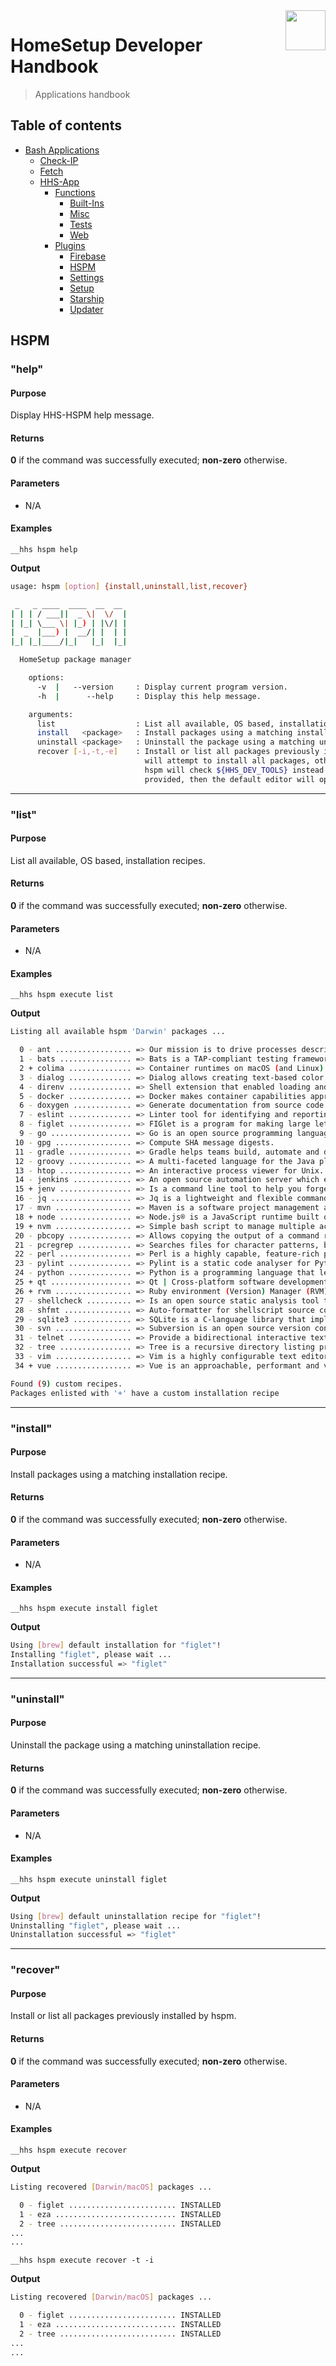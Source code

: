 <img src="https://iili.io/HvtxC1S.png" width="64" height="64" align="right" />

# HomeSetup Developer Handbook
>
> Applications handbook

## Table of contents

<!-- toc -->

- [Bash Applications](../../../../applications)
  - [Check-IP](../../check-ip#check-ip)
  - [Fetch](../../fetch#fetch)
  - [HHS-App](../../hhs-app#homesetup-application)
    - [Functions](../../hhs-app#functions)
      - [Built-Ins](../functions/built-ins)
      - [Misc](../functions/misc)
      - [Tests](../functions/tests)
      - [Web](../functions/web)
    - [Plugins](../../hhs-app#plug-ins)
      - [Firebase](firebase)
      - [HSPM](hspm)
      - [Settings](settings)
      - [Setup](setup)
      - [Starship](starship)
      - [Updater](updater)

<!-- tocstop -->

## HSPM

### "help"

#### **Purpose**

Display HHS-HSPM help message.

#### **Returns**

**0** if the command was successfully executed; **non-zero** otherwise.

#### **Parameters**

  - N/A

#### **Examples**

`__hhs hspm help`

**Output**

```bash
usage: hspm [option] {install,uninstall,list,recover}

 _   _ ____  ____  __  __
| | | / ___||  _ \|  \/  |
| |_| \___ \| |_) | |\/| |
|  _  |___) |  __/| |  | |
|_| |_|____/|_|   |_|  |_|

  HomeSetup package manager

    options:
      -v  |   --version     : Display current program version.
      -h  |      --help     : Display this help message.

    arguments:
      list                  : List all available, OS based, installation recipes.
      install   <package>   : Install packages using a matching installation recipe.
      uninstall <package>   : Uninstall the package using a matching uninstallation recipe.
      recover [-i,-t,-e]    : Install or list all packages previously installed by hspm. If -i is provided, then hspm
                              will attempt to install all packages, otherwise the list is displayed. If -t is provided
                              hspm will check ${HHS_DEV_TOOLS} instead of previously installed packages. If -e is
                              provided, then the default editor will open the recovery file.
```

------

### "list"

#### **Purpose**

List all available, OS based, installation recipes.

#### **Returns**

**0** if the command was successfully executed; **non-zero** otherwise.

#### **Parameters**

  - N/A

#### **Examples**

`__hhs hspm execute list`

**Output**

```bash
Listing all available hspm 'Darwin' packages ...

  0 - ant ................. => Our mission is to drive processes described in build files as targets and extension points dependent upon each other.
  1 - bats ................ => Bats is a TAP-compliant testing framework for Bash.
  2 + colima .............. => Container runtimes on macOS (and Linux) with minimal setup.
  3 - dialog .............. => Dialog allows creating text-based color dialog boxes from any shell script language.
  4 - direnv .............. => Shell extension that enabled loading and unloading of environment variables depending on the current directory.
  5 - docker .............. => Docker makes container capabilities approachable and easy to use.
  6 - doxygen ............. => Generate documentation from source code.
  7 - eslint .............. => Linter tool for identifying and reporting on patterns in JavaScript.
  8 - figlet .............. => FIGlet is a program for making large letters out of ordinary text.
  9 - go .................. => Go is an open source programming language that makes it easy to build simple, reliable, and efficient software.
 10 - gpg ................. => Compute SHA message digests.
 11 - gradle .............. => Gradle helps teams build, automate and deliver better software, faster.
 12 - groovy .............. => A multi-faceted language for the Java platform.
 13 - htop ................ => An interactive process viewer for Unix.
 14 - jenkins ............. => An open source automation server which enables developers to reliably build, test, and deploy their software.
 15 + jenv ................ => Is a command line tool to help you forget how to set the JAVA_HOME environment variable.
 16 - jq .................. => Jq is a lightweight and flexible command-line JSON processor.
 17 - mvn ................. => Maven is a software project management and comprehension tool.
 18 + node ................ => Node.js® is a JavaScript runtime built on Chromes V8 JavaScript engine.
 19 + nvm ................. => Simple bash script to manage multiple active node.js versions.
 20 - pbcopy .............. => Allows copying the output of a command right into your clipboard.
 21 - pcregrep ............ => Searches files for character patterns, but it uses the PCRE regular expression library.
 22 - perl ................ => Perl is a highly capable, feature-rich programming language with over 30 years of development.
 23 - pylint .............. => Pylint is a static code analyser for Python 2 or 3.
 24 - python .............. => Python is a programming language that lets you work quickly and integrate systems more effectively.
 25 + qt .................. => Qt | Cross-platform software development for embedded & desktop.
 26 + rvm ................. => Ruby environment (Version) Manager (RVM).
 27 - shellcheck .......... => Is an open source static analysis tool that automatically finds bugs in your shell scripts.
 28 - shfmt ............... => Auto-formatter for shellscript source code.
 29 - sqlite3 ............. => SQLite is a C-language library that implements a small, fast, self-contained, high-reliability, full-featured, SQL database engine.
 30 - svn ................. => Subversion is an open source version control system.
 31 - telnet .............. => Provide a bidirectional interactive text-oriented communication facility using a virtual terminal.
 32 - tree ................ => Tree is a recursive directory listing program that produces a depth-indented listing of files.
 33 - vim ................. => Vim is a highly configurable text editor for efficiently creating and changing any kind of text.
 34 + vue ................. => Vue is an approachable, performant and versatile framework for building web user interfaces.

Found (9) custom recipes.
Packages enlisted with '+' have a custom installation recipe
```

------

### "install"

#### **Purpose**

Install packages using a matching installation recipe.

#### **Returns**

**0** if the command was successfully executed; **non-zero** otherwise.

#### **Parameters**

  - N/A

#### **Examples**

`__hhs hspm execute install figlet`

**Output**

```bash
Using [brew] default installation for "figlet"!
Installing "figlet", please wait ...
Installation successful => "figlet"
```

------

### "uninstall"

#### **Purpose**

Uninstall the package using a matching uninstallation recipe.

#### **Returns**

**0** if the command was successfully executed; **non-zero** otherwise.

#### **Parameters**

  - N/A

#### **Examples**

`__hhs hspm execute uninstall figlet`

**Output**

```bash
Using [brew] default uninstallation recipe for "figlet"!
Uninstalling "figlet", please wait ...
Uninstallation successful => "figlet"
```

------

### "recover"

#### **Purpose**

Install or list all packages previously installed by hspm.

#### **Returns**

**0** if the command was successfully executed; **non-zero** otherwise.

#### **Parameters**

  - N/A

#### **Examples**

`__hhs hspm execute recover`

**Output**

```bash
Listing recovered [Darwin/macOS] packages ...

  0 - figlet ........................ INSTALLED
  1 - eza ........................... INSTALLED
  2 - tree .......................... INSTALLED
...
...
```

`__hhs hspm execute recover -t -i`

**Output**

```bash
Listing recovered [Darwin/macOS] packages ...

  0 - figlet ........................ INSTALLED
  1 - eza ........................... INSTALLED
  2 - tree .......................... INSTALLED
...
...
```
